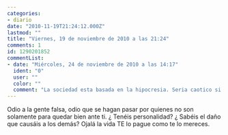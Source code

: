 ```yaml
---
categories:
- diario
date: "2010-11-19T21:24:12.000Z"
lastmod: ""
title: "Viernes, 19 de noviembre de 2010 a las 21:24"
comments: 1
id: 1290201852
commentList:
- date: "Miércoles, 24 de noviembre de 2010 a las 14:17"
  ident: "0"
  user: ""
  color: ""
  comment: "La sociedad esta basada en la hipocresia. Seria caotico si dijeses lo primero que se te pasa por la cabeza."
---
```


Odio a la gente falsa, odio que se hagan pasar por quienes no son solamente para quedar bien ante ti. ¿ Tenéis personalidad? ¿ Sabéis el daño que causáis a los demás? Ojalá la vida TE lo pague como te lo mereces.